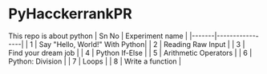 # PyHacckerrankPR
This repo is about python
| Sn No | Experiment name |
|-------|-----------------|
| 1 | Say "Hello, World!" With Python|
| 2 | Reading Raw Input |
| 3 | Find your dream job |
| 4 | Python If-Else |
| 5 | Arithmetic Operators |
| 6 | Python: Division |
| 7 | Loops |
| 8 | Write a function |
